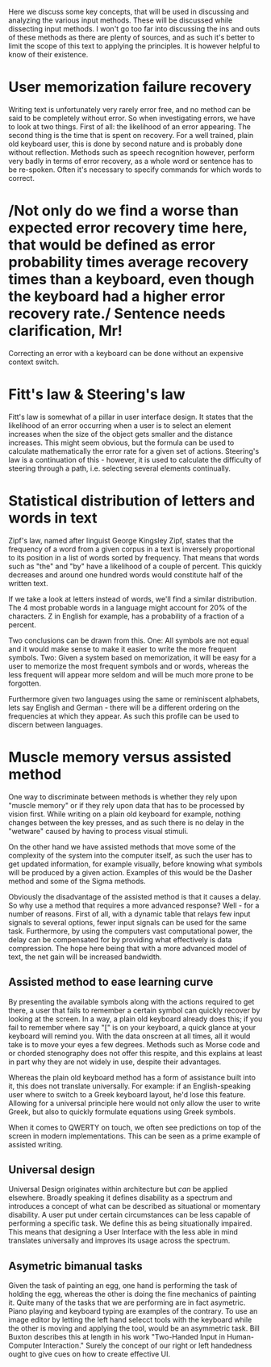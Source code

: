 Here we discuss some key concepts, that will be used in discussing and analyzing the various input methods. These will be discussed while dissecting input methods. I won't go too far into discussing the ins and outs of these methods as there are plenty of sources, and as such it's better to limit the scope of this text to applying the principles. It is however helpful to know of their existence.

# User memorization failure recovery 
Writing text is unfortunately very rarely error free, and no method can be said to be completely without error. So when investigating errors, we have to look at two things. First of all: the likelihood of an error appearing. The second thing is the time that is spent on recovery. For a well trained, plain old keyboard user, this is done by second nature and is probably done without reflection. Methods such as speech recognition however, perform very badly in terms of error recovery, as a whole word or sentence has to be re-spoken. Often it's necessary to specify commands for which words to correct. 
# /Not only do we find a worse than expected error recovery time here, that would be defined as error probability times average recovery times than a keyboard, even though the keyboard had a higher error recovery rate./ Sentence needs clarification, Mr!
Correcting an error with a keyboard can be done without an expensive context switch.  

# Fitt's law & Steering's law
Fitt's law is somewhat of a pillar in user interface design. It states that the likelihood of an error occurring when a user is to select an element increases when the size of the object gets smaller and the distance increases. This might seem obvious, but the formula can be used to calculate mathematically the error rate for a given set of actions. Steering's law is a continuation of this - however, it is used to calculate the difficulty of steering through a path, i.e. selecting several elements continually. 

# Statistical distribution of letters and words in text
Zipf's law, named after linguist George Kingsley Zipf, states that the frequency of a word from a given corpus in a text is inversely proportional to its position in a list of words sorted by frequency. That means that words such as "the" and "by" have a likelihood of a couple of percent. This quickly decreases and around one hundred words would constitute half of the written text.

If we take a look at letters instead of words, we'll find a similar distribution. The 4 most probable words in a language might account for 20% of the characters. Z in English for example, has a probability of a fraction of a percent. 

Two conclusions can be drawn from this. One: All symbols are not equal and it would make sense to make it easier to write the more frequent symbols. Two: Given a system based on memorization, it will be easy for a user to memorize the most frequent symbols and or words, whereas the less frequent will appear more seldom and will be much more prone to be forgotten.

Furthermore given two languages using the same or reminiscent alphabets, lets say English and German - there will be a different ordering on the frequencies at which they appear. As such this profile can be used to discern between languages. 

# Muscle memory versus assisted method
One way to discriminate between methods is whether they rely upon "muscle memory" or if they rely upon data that has to be processed by vision first. While writing on a plain old keyboard for example, nothing changes between the key presses, and as such there is no delay in  the "wetware" caused by having to process visual stimuli. 

On the other hand we have assisted methods that move some of the complexity of the system into the computer itself, as such the user has to get updated information, for example visually, before knowing what symbols will be produced by a given action. Examples of this would be the Dasher method and some of the Sigma methods. 

Obviously the disadvantage of the assisted method is that it causes a delay. So why use a method that requires a more advanced response? Well - for a number of reasons. First of all, with a dynamic table that relays few input signals to several options, fewer input signals can be used for the same task. Furthermore, by using the computers vast computational power, the delay can be compensated for by providing what effectively is data compression. The hope here being that with a more advanced model of text, the net gain will be increased bandwidth.  

## Assisted method to ease learning curve
By presenting the available symbols along with the actions required to get there, a user that fails to remember a certain symbol can quickly recover by looking at the screen. In a way, a plain old keyboard already does this; if you fail to remember where say "[" is on your keyboard, a quick glance at your keyboard will remind you. With the data onscreen at all times, all it would take is to move your eyes a few degrees. Methods such as Morse code and or chorded stenography does not offer this respite, and this explains at least in part why they are not widely in use, despite their advantages.

Whereas the plain old keyboard method has a form of assistance built into it, this does not translate universally. For example: if an English-speaking user where to switch to a Greek keyboard layout, he'd lose this feature. Allowing for a universal principle here would not only allow the user to write Greek, but also to quickly formulate equations using Greek symbols.

When it comes to QWERTY on touch, we often see predictions on top of the screen in modern implementations. This can be seen as a prime example of assisted writing.

## Universal design  
Universal Design originates within architecture but _can_ be applied elsewhere. Broadly speaking it defines disability as a spectrum and introduces a concept of what can be described as situational or momentary disability. A user put under certain circumstances can be less capable of performing a specific task. We define this as being situationally impaired. This means that designing a User Interface with the less able in mind translates universally and improves its usage across the spectrum.

## Asymetric bimanual tasks
Given the task of painting an egg, one hand is performing the task of holding the egg, whereas the other is doing the fine mechanics of painting it. Quite many of the tasks that we are performing are in fact asymetric. Piano playing and keyboard typing are examples of the contrary. To use an image editor by letting the left hand selecct tools with the keyboard while the other is moving and applying the tool, would be an asymmetric task. Bill Buxton describes this at length in his work "Two-Handed Input in Human-Computer Interaction." Surely the concept of our right or left handedness ought to give cues on how to create effective UI. 
